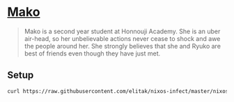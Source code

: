 # [Mako](https://anilist.co/character/87511/Mankanshoku-Mako)

> Mako is a second year student at Honnouji Academy. She is an uber air-head, so her unbelievable actions never cease to shock and awe the people around her. She strongly believes that she and Ryuko are best of friends even though they have just met.

## Setup

```sh
curl https://raw.githubusercontent.com/elitak/nixos-infect/master/nixos-infect | NIX_CHANNEL=nixos-22.05 bash -x
```
